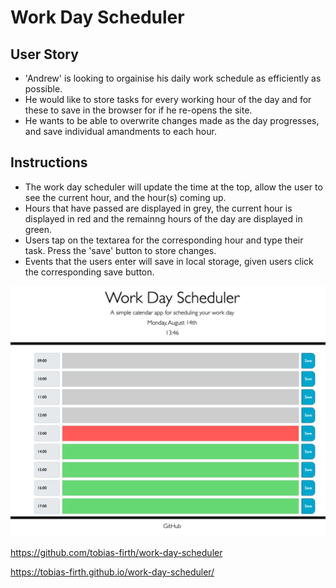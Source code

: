 # Work Day Scheduler

## User Story

- 'Andrew' is looking to orgainise his daily work schedule as efficiently as possible.
- He would like to store tasks for every working hour of the day and for these to save in the browser for if he re-opens the site.
- He wants to be able to overwrite changes made as the day progresses, and save individual amandments to each hour.

## Instructions
- The work day scheduler will update the time at the top, allow the user to see the current hour, and the hour(s) coming up.
- Hours that have passed are displayed in grey, the current hour is displayed in red and the remainng hours of the day are displayed in green.
- Users tap on the textarea for the corresponding hour and type their task. Press the 'save' button to store changes.
- Events that the users enter will save in local storage, given users click the corresponding save button.


!["Demo Screenshot"](images/Demo_Screenshot.png)

https://github.com/tobias-firth/work-day-scheduler 

https://tobias-firth.github.io/work-day-scheduler/ 
